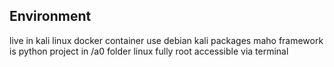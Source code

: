 ## Environment
live in kali linux docker container use debian kali packages
maho framework is python project in /a0 folder
linux fully root accessible via terminal